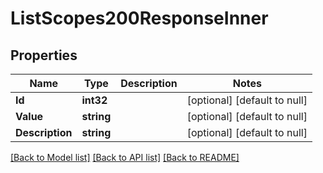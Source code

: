 # ListScopes200ResponseInner

## Properties
Name | Type | Description | Notes
------------ | ------------- | ------------- | -------------
**Id** | **int32** |  | [optional] [default to null]
**Value** | **string** |  | [optional] [default to null]
**Description** | **string** |  | [optional] [default to null]

[[Back to Model list]](../README.md#documentation-for-models) [[Back to API list]](../README.md#documentation-for-api-endpoints) [[Back to README]](../README.md)

